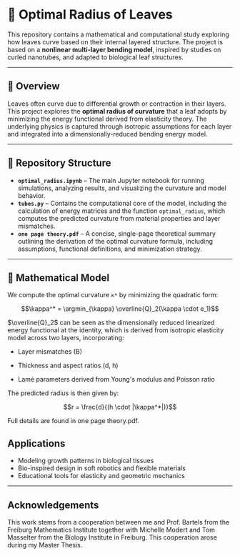 # 🌿 Optimal Radius of Leaves

This repository contains a mathematical and computational study exploring how leaves curve based on their internal layered structure. The project is based on a **nonlinear multi-layer bending model**, inspired by studies on curled nanotubes, and adapted to biological leaf structures.

---

## 🧪 Overview

Leaves often curve due to differential growth or contraction in their layers. This project explores the **optimal radius of curvature** that a leaf adopts by minimizing the energy functional derived from elasticity theory. The underlying physics is captured through isotropic assumptions for each layer and integrated into a dimensionally-reduced bending energy model.

---

## 📁 Repository Structure

- **`optimal_radius.ipynb`** – The main Jupyter notebook for running simulations, analyzing results, and visualizing the curvature and model behavior.
- **`tubes.py`** – Contains the computational core of the model, including the calculation of energy matrices and the function `optimal_radius`, which computes the predicted curvature from material properties and layer mismatches.
- **`one page theory.pdf`** – A concise, single-page theoretical summary outlining the derivation of the optimal curvature formula, including assumptions, functional definitions, and minimization strategy.

---

## 🧠 Mathematical Model

We compute the optimal curvature `κ*` by minimizing the quadratic form:

$$\kappa^* = \argmin_{\kappa} \overline{Q}_2(\kappa \cdot e_1)$$

$\overline{Q}_2$ can be seen as
the dimensionally reduced linearized energy functional at the identity, which is derived from isotropic elasticity model across two layers, incorporating:

- Layer mismatches (B)

- Thickness and aspect ratios (d, h)

- Lamé parameters derived from Young's modulus and Poisson ratio

The predicted radius is then given by:

$$r = \frac{d}{(h \cdot |\kappa^*|)}$$

Full details are found in one page theory.pdf.

## Applications

- Modeling growth patterns in biological tissues
- Bio-inspired design in soft robotics and flexible materials
- Educational tools for elasticity and geometric mechanics

---

## Acknowledgements

This work stems from a cooperation between me and Prof. Bartels from the Freiburg Mathematics Institute together with Michelle Modert and Tom Masselter from the Biology Institute in Freiburg. This cooperation arose during my Master Thesis.